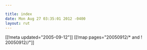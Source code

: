 ```yaml
---

title: index
date: Mon Aug 27 03:35:01 2012 -0400
layout: rut
---
```


[[!meta updated="2005-09-12"]]
[[!map pages="20050912/* and ! 20050912/*/*"]]
